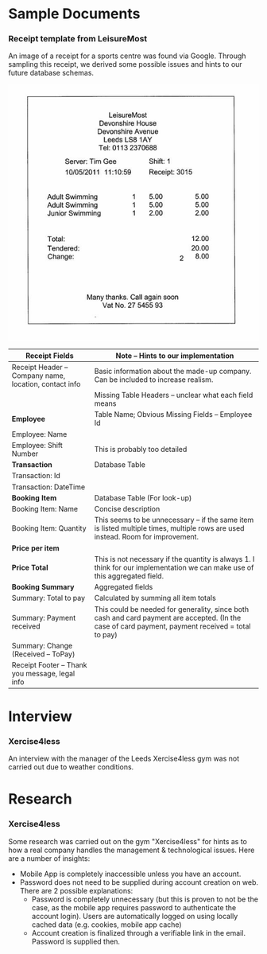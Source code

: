 # Sample Documents
### Receipt template from LeisureMost
An image of a receipt for a sports centre was found via Google. Through sampling this receipt, we derived some possible issues and hints to our future database schemas.

![image](uploads/cae351c5ad391753b3c1a580ae81f2bb/image.png)

| Receipt Fields                                | Note – Hints to our implementation                                                                                                                           |
|-----------------------------------------------|--------------------------------------------------------------------------------------------------------------------------------------------------------------|
| Receipt Header – Company name, location, contact info | Basic information about the made-up company. Can be included to increase realism. |
|                                               | Missing Table Headers – unclear what each field means |
| **Employee**                                  | Table Name; Obvious Missing Fields – Employee Id |
| Employee: Name                                |                               |
| Employee: Shift Number                        | This is probably too detailed |
| **Transaction**                               | Database Table |
| Transaction: Id                               |   |
| Transaction: DateTime                         |   |
| **Booking Item**                              | Database Table (For look-up) |
| Booking Item: Name                            | Concise description  |
| Booking Item: Quantity                        | This seems to be unnecessary – if the same item is listed multiple times, multiple rows are used instead. Room for improvement. |
| **Price per item**                      | |
| **Price Total**                         | This is not necessary if the quantity is always 1. I think for our implementation we can make use of this aggregated field.                        |
| **Booking Summary**                               | Aggregated fields |
| Summary: Total to pay                        | Calculated by summing all item totals |
| Summary: Payment received                    | This could be needed for generality, since both cash and card payment are accepted. (In the case of card payment, payment received = total to pay) |
| Summary: Change (Received – ToPay)           | |
| Receipt Footer – Thank you message, legal info       |  |



# Interview
### Xercise4less
An interview with the manager of the Leeds Xercise4less gym was not carried out due to weather conditions.



# Research
### Xercise4less
Some research was carried out on the gym "Xercise4less" for hints as to how a real company handles the management & technological issues. Here are a number of insights:
* Mobile App is completely inaccessible unless you have an account.
* Password does not need to be supplied during account creation on web. There are 2 possible explanations:
  - Password is completely unnecessary (but this is proven to not be the case, as the mobile app requires password to authenticate the account login). Users are automatically logged on using locally cached data (e.g. cookies, mobile app cache)
  - Account creation is finalized through a verifiable link in the email. Password is supplied then.
